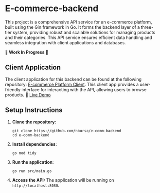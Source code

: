 # E-commerce-backend

This project is a comprehensive API service for an e-commerce platform, built using the Gin framework in Go. It forms the backend layer of a three-tier system, providing robust and scalable solutions for managing products and their categories. This API service ensures efficient data handling and seamless integration with client applications and databases.

**🚧 Work In Progress 🚧**

## Client Application

The client application for this backend can be found at the following repository: [E-commerce Platform Client](https://github.com/nbursa/e-commerce-platform). This client app provides a user-friendly interface for interacting with the API, allowing users to browse products. 🚀 [Live Demo](https://shop.nenadbursac.com)

## Setup Instructions

1. **Clone the repository:**

   ```
   git clone https://github.com/nbursa/e-comm-backend
   cd e-comm-backend
   ```

2. **Install dependencies:**

   ```
   go mod tidy
   ```

3. **Run the application:**

   ```
   go run src/main.go
   ```

4. **Access the API:**
   The application will be running on `http://localhost:8080`.
